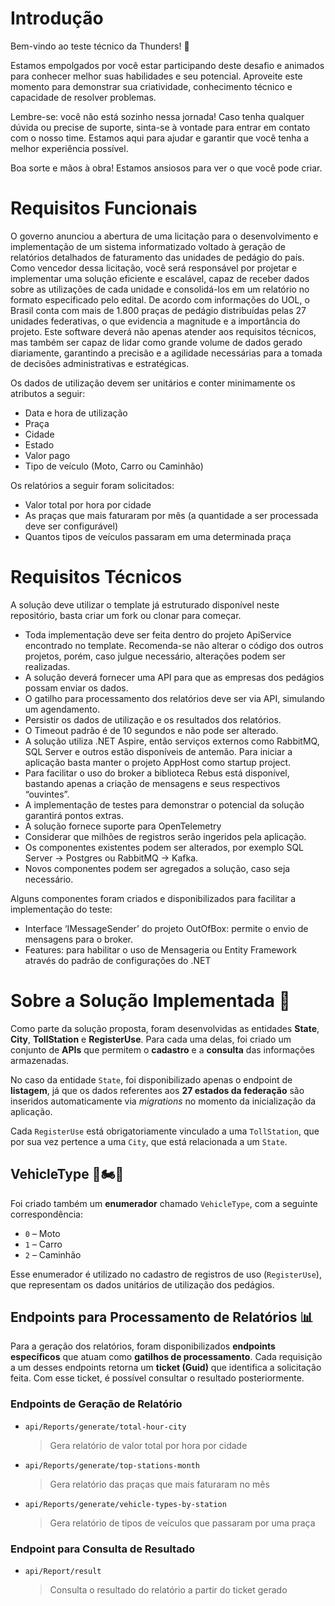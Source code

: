 ﻿# Introdução  

Bem-vindo ao teste técnico da Thunders! 🚀 

Estamos empolgados por você estar participando deste desafio e animados para conhecer melhor suas habilidades e seu potencial. Aproveite este momento para demonstrar sua criatividade, conhecimento técnico e capacidade de resolver problemas. 

Lembre-se: você não está sozinho nessa jornada! Caso tenha qualquer dúvida ou precise de suporte, sinta-se à vontade para entrar em contato com o nosso time. Estamos aqui para ajudar e garantir que você tenha a melhor experiência possível. 

Boa sorte e mãos à obra! Estamos ansiosos para ver o que você pode criar. 

# Requisitos Funcionais 

O governo anunciou a abertura de uma licitação para o desenvolvimento e implementação de um sistema informatizado voltado à geração de relatórios detalhados de faturamento das unidades de pedágio do país. Como vencedor dessa licitação, você será responsável por projetar e implementar uma solução eficiente e escalável, 
capaz de receber dados sobre as utilizações de cada unidade e consolidá-los em um relatório no formato especificado pelo edital. De acordo com informações do UOL, o Brasil conta com mais de 1.800 praças de pedágio distribuídas pelas 27 unidades federativas, o que evidencia a magnitude e a importância do projeto. Este software deverá não apenas atender aos requisitos técnicos, 
mas também ser capaz de lidar como grande volume de dados gerado diariamente, garantindo a precisão e a agilidade necessárias para a tomada de decisões administrativas e estratégicas. 

Os dados de utilização devem ser unitários e conter minimamente os atributos a seguir: 

- Data e hora de utilização 
- Praça 
- Cidade 
- Estado 
- Valor pago 
- Tipo de veículo (Moto, Carro ou Caminhão) 

 

Os relatórios a seguir foram solicitados: 

- Valor total por hora por cidade 
- As praças que mais faturaram por mês (a quantidade a ser processada deve ser configurável) 
- Quantos tipos de veículos passaram em uma determinada praça 


# Requisitos Técnicos 

 
A solução deve utilizar o template já estruturado disponível neste repositório, basta criar um fork ou clonar para começar.

- Toda implementação deve ser feita dentro do projeto ApiService encontrado no template. Recomenda-se não alterar o código dos outros projetos, porém, caso julgue necessário, alterações podem ser realizadas. 
- A solução deverá fornecer uma API para que as empresas dos pedágios possam enviar os dados.  
- O gatilho para processamento dos relatórios deve ser via API, simulando um agendamento. 
- Persistir os dados de utilização e os resultados dos relatórios. 
- O Timeout padrão é de 10 segundos e não pode ser alterado. 
- A solução utiliza .NET Aspire, então serviços externos como RabbitMQ, SQL Server e outros estão disponíveis de antemão. Para iniciar a aplicação basta manter o projeto AppHost como startup project. 
- Para facilitar o uso do broker a biblioteca Rebus está disponível, bastando apenas a criação de mensagens e seus respectivos “ouvintes”. 
- A implementação de testes para demonstrar o potencial da solução garantirá pontos extras. 
- A solução fornece suporte para OpenTelemetry 
- Considerar que milhões de registros serão ingeridos pela aplicação. 
- Os componentes existentes podem ser alterados, por exemplo SQL Server -> Postgres ou RabbitMQ -> Kafka. 
- Novos componentes podem ser agregados a solução, caso seja necessário.

 

Alguns componentes foram criados e disponibilizados para facilitar a implementação do teste: 

- Interface ‘IMessageSender’ do projeto OutOfBox: permite o envio de mensagens para o broker. 
- Features: para habilitar o uso de Mensageria ou Entity Framework através do padrão de configurações do .NET

# Sobre a Solução Implementada 🚧

Como parte da solução proposta, foram desenvolvidas as entidades **State**, **City**, **TollStation** e **RegisterUse**. Para cada uma delas, foi criado um conjunto de **APIs** que permitem o **cadastro** e a **consulta** das informações armazenadas.

No caso da entidade `State`, foi disponibilizado apenas o endpoint de **listagem**, já que os dados referentes aos **27 estados da federação** são inseridos automaticamente via *migrations* no momento da inicialização da aplicação.

Cada `RegisterUse` está obrigatoriamente vinculado a uma `TollStation`, que por sua vez pertence a uma `City`, que está relacionada a um `State`.

## VehicleType 🚗🏍️🚚

Foi criado também um **enumerador** chamado `VehicleType`, com a seguinte correspondência:

- `0` – Moto  
- `1` – Carro  
- `2` – Caminhão  

Esse enumerador é utilizado no cadastro de registros de uso (`RegisterUse`), que representam os dados unitários de utilização dos pedágios.

## Endpoints para Processamento de Relatórios 📊

Para a geração dos relatórios, foram disponibilizados **endpoints específicos** que atuam como **gatilhos de processamento**. Cada requisição a um desses endpoints retorna um **ticket (Guid)** que identifica a solicitação feita. Com esse ticket, é possível consultar o resultado posteriormente.

### Endpoints de Geração de Relatório

- `api/Reports/generate/total-hour-city`  
  > Gera relatório de valor total por hora por cidade

- `api/Reports/generate/top-stations-month`  
  > Gera relatório das praças que mais faturaram no mês

- `api/Reports/generate/vehicle-types-by-station`  
  > Gera relatório de tipos de veículos que passaram por uma praça

### Endpoint para Consulta de Resultado

- `api/Report/result`  
  > Consulta o resultado do relatório a partir do ticket gerado
